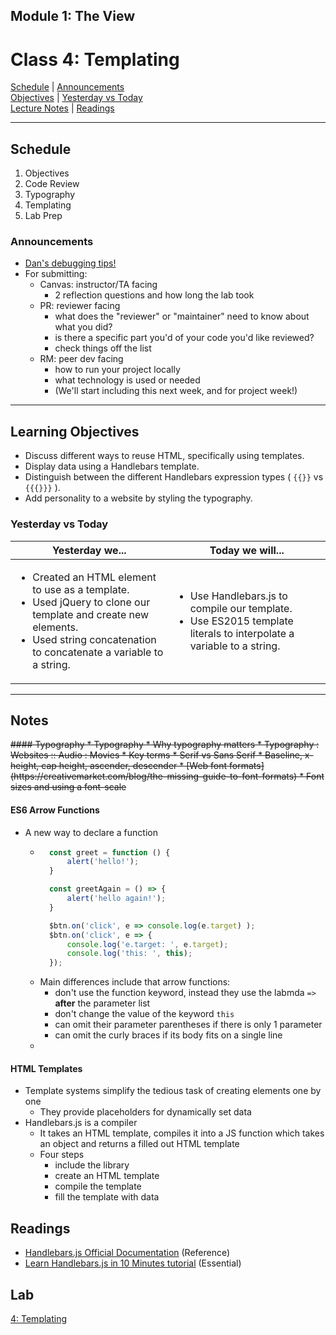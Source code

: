 ## **Module 1: The View**
# Class 4: Templating

[Schedule](#schedule) | [Announcements](#announcements) </br>
[Objectives](#learning-objectives) | [Yesterday vs Today](#yesterday-vs-today) </br>
[Lecture Notes](#notes) | [Readings](#readings)


<hr></hr>

## Schedule
1. Objectives
1. Code Review
1. Typography
1. Templating
1. Lab Prep

### Announcements
* [Dan's debugging tips!](https://github.com/codefellowspdx/201d-spring-2017/blob/7b349d6bb2b5f96b66198395ff6231c5abf70ad1/class-10-js_debugging-wireframe_part_2/dan-debugging.md#debugging-workflow)
* For submitting:  
    - Canvas: instructor/TA facing
        - 2 reflection questions and how long the lab took
    - PR: reviewer facing
        - what does the "reviewer" or "maintainer" need to know about what you did?
        - is there a specific part you'd of your code you'd like reviewed?
        - check things off the list
    - RM: peer dev facing 
        - how to run your project locally
        - what technology is used or needed
        - (We'll start including this next week, and for project week!)

<hr></hr>

## Learning Objectives
* Discuss different ways to reuse HTML, specifically using templates.
* Display data using a Handlebars template.
* Distinguish between the different Handlebars expression types ( `{{}}` vs `{{{}}}` ).
* Add personality to a website by styling the typography.

### Yesterday vs Today
| Yesterday we... | Today we will... |
| --------------- | ---------------- |
| <ul><li> Created an HTML element to use as a template. </li><li> Used jQuery to clone our template and create new elements.</li><li> Used string concatenation to concatenate a variable to a string. </li></ul> | <ul><li> Use Handlebars.js to compile our template. </li><li> Use ES2015 template literals to interpolate a variable to a string.  </li></ul> |



<hr></hr>

## Notes
<s>
#### Typography
* Typography
    * Why typography matters
        * Typography : Websites :: Audio : Movies
    * Key terms 
        * Serif vs Sans Serif
        * Baseline, x-height, cap height, ascender, descender
    * [Web font formats](https://creativemarket.com/blog/the-missing-guide-to-font-formats)
    * Font sizes and using a font-scale
</s>


#### ES6 Arrow Functions
* A new way to declare a function
    * ```js
        const greet = function () {
            alert('hello!');
        }

        const greetAgain = () => {
            alert('hello again!');
        }

        $btn.on('click', e => console.log(e.target) );
        $btn.on('click', e => {
            console.log('e.target: ', e.target);
            console.log('this: ', this);
        });

    * Main differences include that arrow functions:
        * don't use the function keyword, instead they use the labmda `=>` **after** the parameter list
        * don't change the value of the keyword `this`
        * can omit their parameter parentheses if there is only 1 parameter
        * can omit the curly braces if its body fits on a single line
    * 

#### HTML Templates
* Template systems simplify the tedious task of creating elements one by one
    * They provide placeholders for dynamically set data
* Handlebars.js is a compiler 
    * It takes an HTML template, compiles it into a JS function which takes an object and returns a filled out HTML template
    * Four steps
        * include the library
        * create an HTML template
        * compile the template
        * fill the template with data

## Readings
* [Handlebars.js Official Documentation](http://handlebarsjs.com/) (Reference)
* [Learn Handlebars.js in 10 Minutes tutorial](http://tutorialzine.com/2015/01/learn-handlebars-in-10-minutes/) (Essential)

## Lab
[4: Templating](https://github.com/acl-301d-fall-2017/04-templating)
